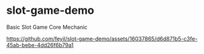 # slot-game-demo
Basic Slot Game Core Mechanic

https://github.com/feyil/slot-game-demo/assets/16037865/d6d871b5-c3fe-45ab-bebe-4dd26f6b79a1



